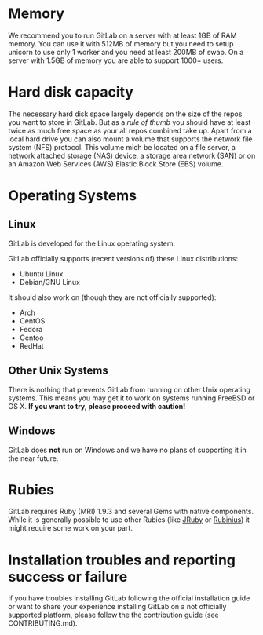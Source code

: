 # Memory

We recommend you to run GitLab on a server with at least 1GB of RAM memory. You can use it with 512MB of memory but you need to setup unicorn to use only 1 worker and you need at least 200MB of swap. On a server with 1.5GB of memory you are able to support 1000+ users.


# Hard disk capacity

The necessary hard disk space largely depends on the size of the repos you want
to store in GitLab. But as a *rule of thumb* you should have at least twice as much
free space as your all repos combined take up. Apart from a local hard drive you can also mount a volume that supports the network file system (NFS) protocol. This volume mich be located on a file server, a network attached storage (NAS) device, a storage area network (SAN) or on an Amazon Web Services (AWS) Elastic Block Store (EBS) volume.


# Operating Systems

## Linux

GitLab is developed for the Linux operating system.

GitLab officially supports (recent versions of) these Linux distributions:

- Ubuntu Linux
- Debian/GNU Linux

It should also work on (though they are not officially supported):

- Arch
- CentOS
- Fedora
- Gentoo
- RedHat

## Other Unix Systems

There is nothing that prevents GitLab from running on other Unix operating
systems. This means you may get it to work on systems running FreeBSD or OS X.
**If you want to try, please proceed with caution!**

## Windows

GitLab does **not** run on Windows and we have no plans of supporting it in the
near future.



# Rubies

GitLab requires Ruby (MRI) 1.9.3 and several Gems with native components.
While it is generally possible to use other Rubies (like
[JRuby](http://jruby.org/) or [Rubinius](http://rubini.us/)) it might require
some work on your part.



# Installation troubles and reporting success or failure

If you have troubles installing GitLab following the official installation guide
or want to share your experience installing GitLab on a not officially supported
platform, please follow the the contribution guide (see CONTRIBUTING.md).
